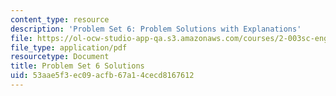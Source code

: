 ```yaml
---
content_type: resource
description: 'Problem Set 6: Problem Solutions with Explanations'
file: https://ol-ocw-studio-app-qa.s3.amazonaws.com/courses/2-003sc-engineering-dynamics-fall-2011/53aae5f3ec09acfb67a14cecd8167612_MIT2_003SCF11_pset6_sol.pdf
file_type: application/pdf
resourcetype: Document
title: Problem Set 6 Solutions
uid: 53aae5f3-ec09-acfb-67a1-4cecd8167612
---
```

